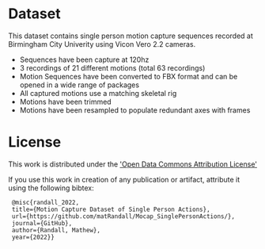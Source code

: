# Dataset
This dataset contains single person motion capture sequences recorded at Birmingham City Univerity using Vicon Vero 2.2 cameras.  
* Sequences have been capture at 120hz
* 3 recordings of 21 different motions (total 63 recordings)
* Motion Sequences have been converted to FBX format and can be opened in a wide range of packages
* All captured motions use a matching skeletal rig
* Motions have been trimmed
* Motions have been resampled to populate redundant axes with frames

# License
This work is distributed under the ['Open Data Commons Attribution License'](https://opendefinition.org/licenses/odc-by/)

If you use this work in creation of any publication or artifact, attribute it using the following bibtex:

```
 @misc{randall_2022, 
 title={Motion Capture Dataset of Single Person Actions}, 
 url={https://github.com/matRandall/Mocap_SinglePersonActions/}, 
 journal={GitHub}, 
 author={Randall, Mathew}, 
 year={2022}} 
```
